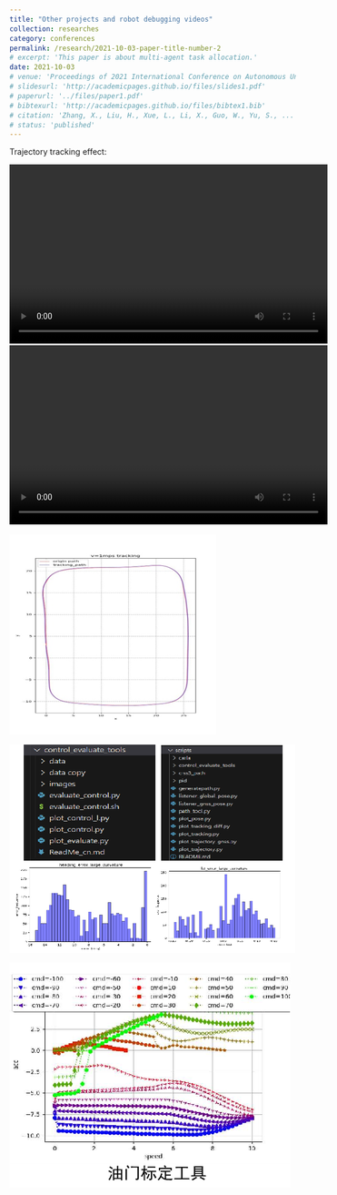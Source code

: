 ```yaml
---
title: "Other projects and robot debugging videos"
collection: researches
category: conferences
permalink: /research/2021-10-03-paper-title-number-2
# excerpt: 'This paper is about multi-agent task allocation.'
date: 2021-10-03
# venue: 'Proceedings of 2021 International Conference on Autonomous Unmanned Systems (ICAUS 2021) '
# slidesurl: 'http://academicpages.github.io/files/slides1.pdf'
# paperurl: '../files/paper1.pdf'
# bibtexurl: 'http://academicpages.github.io/files/bibtex1.bib'
# citation: 'Zhang, X., Liu, H., Xue, L., Li, X., Guo, W., Yu, S., ... & Xu, H. (2021, September). Multi-objective Collaborative Optimization Algorithm for Heterogeneous Cooperative Tasks Based on Conflict Resolution. In International Conference on Autonomous Unmanned Systems (pp. 2548-2557). Singapore: Springer Singapore.'
# status: 'published'
---
```


Trajectory tracking effect:

<video width="560" height="315" controls>
  <source src="../videos/car_2/视频1.mkv" type="video/mp4">
  Your browser does not support the video tag.
</video>

<video width="560" height="315" controls>
  <source src="../videos/car_2/视频2.mkv" type="video/mp4">
  Your browser does not support the video tag.
</video>

![picture 0](../videos/car_2/图片1.png)  

![picture 1](../videos/car_2/图片4.png)  

![picture 2](../videos/car_2/图片5.png)  

